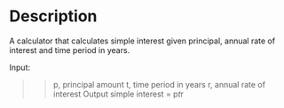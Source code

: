 # Description
A calculator that calculates simple interest given principal, annual rate of interest and time period in years.

Input:
>>   p, principal amount
>>   t, time period in years
>>   r, annual rate of interest
Output
>>   simple interest = p*t*r